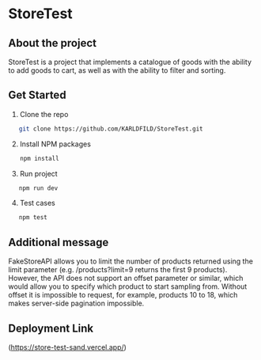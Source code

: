 # StoreTest

## About the project

StoreTest is a project that implements a catalogue of goods with the ability to add goods to cart, as well as with the ability to filter and sorting.

## Get Started

1. Clone the repo

```sh
   git clone https://github.com/KARLDFILD/StoreTest.git
```

2. Install NPM packages
   ```sh
   npm install
   ```
3. Run project

```sh
   npm run dev
```

4. Test cases

```sh
   npm test
```

## Additional message

FakeStoreAPI allows you to limit the number of products returned using the limit parameter (e.g. /products?limit=9 returns the first 9 products). However, the API does not support an offset parameter or similar, which would allow you to specify which product to start sampling from. Without offset it is impossible to request, for example, products 10 to 18, which makes server-side pagination impossible.

## Deployment Link

(https://store-test-sand.vercel.app/)
